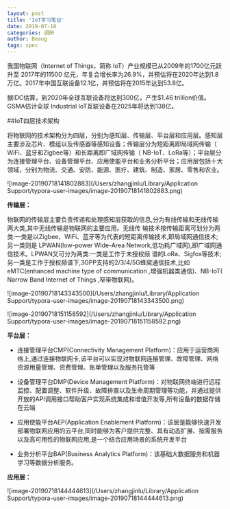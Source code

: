 ```yaml
---
layout: post
title: 'IoT学习笔记'
date: 2019-07-18
categories: 调研
author: Beaug
tags: spec
---
```




我国物联网（Internet of Things，简称 IoT）产业规模已从2009年的1700亿元跃升至 2017年的11500 亿元，年复合增长率为26.9%，并预估将在2020年达到1.8万亿。2017年中国互联设备12.1亿，并预估将在2015年达到53.8亿。

据IDC估算，到2020年全球互联设备将达到300亿，产生$1.46 trillion价值。GSMA估计全球 Industrial IoT互联设备在2025年将达到138亿。





##IoT四层技术架构

将物联网的技术架构分为四层，分别为感知层、传输层、平台层和应用层。感知层主要涉及芯片、模组以及传感器等感知设备；传输层分为短距离即局域网传输（ WiFi、蓝牙和Zigbee等）和长距离即广域网传输（ NB-IoT、LoRa等）；平台层分为连接管理平台、设备管理平台、应用使能平台和业务分析平台；应用层包括十大领域，分别为物流、交通、安防、能源、医疗、建筑、制造、家居、零售和农业。

![image-20190718141802883](/Users/zhangjinlu/Library/Application Support/typora-user-images/image-20190718141802883.png)

**传输层：**

物联网的传输层主要负责传递和处理感知层获取的信息,分为有线传输和无线传输两大类,其中无线传输是物联网的主要应用。无线传 输技术按传输距离可划分为两类:一类是以Zigbee、WiFi、蓝牙等为代表的短距离传输技术,即局域网通信技术;另一类则是 LPWAN(low-power Wide-Area Network,低功耗广域网),即广域网通信技术。LPWAN又可分为两类:一类是工作于未授权频 谱的LoRa、Sigfox等技术;另一类是工作于授权频谱下,3GPP支持的2/3/4/5G蜂窝通信技术,比如eMTC(enhanced machine type of communication ,增强机器类通信)、NB-IoT( Narrow Band Internet of Things ,窄带物联网)。 

![image-20190718143343500](/Users/zhangjinlu/Library/Application Support/typora-user-images/image-20190718143343500.png)

![image-20190718151158592](/Users/zhangjinlu/Library/Application Support/typora-user-images/image-20190718151158592.png)

**平台层：**

* 连接管理平台CMP(Connectivity Management Platform)：应用于运营商网络上,通过连接物联网卡,该平台可以实现对物联网连接管理、故障管理、网络资源用量管理、资费管理、账单管理以及服务托管等

* 设备管理平台DMP(Device Management Platform)：对物联网终端进行远程监控、配置调整、软件升级、故障排查以及生命周期管理等功能，并通过提供开放的API调用接口帮助客户实现系统集成和增值开发等,所有设备的数据存储在云端

* 应用使能平台AEP(Application Enablement Platform)：该层是能够快速开发部署物联网应用的云平台,同时能够为客户提供完整、具有动态扩展、按需服务以及高可用性的物联网应用,是一个结合应用场景的系统开发平台

* 业务分析平台BAP(Business Analytics Platform)：该基础大数据服务和机器学习等数据分析服务。

**应用层：**

![image-20190718144444613](/Users/zhangjinlu/Library/Application Support/typora-user-images/image-20190718144444613.png)

